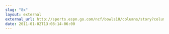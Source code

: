 ```yaml
---
slug: "8x"
layout: external
external_url: http://sports.espn.go.com/ncf/bowls10/columns/story?columnist=schlabach_mark&id=5979585
date: 2011-01-02T13:08:14-06:00
---
```

